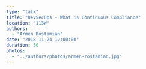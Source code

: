 ```yaml
---
type: "talk"
title: "DevSecOps - What is Continuous Compliance"
location: "113W"
authors:
  - "Armen Rostamian"
date: "2018-11-24 12:00:00"
duration: 50
photos:
  - "../authors/photos/armen-rostamian.jpg"
---
```

